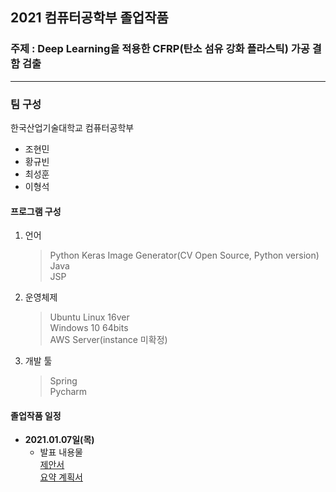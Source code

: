 ## 2021 컴퓨터공학부 졸업작품   
### 주제 : Deep Learning을 적용한 CFRP(탄소 섬유 강화 플라스틱) 가공 결함 검출   

***   

### 팀 구성   
  한국산업기술대학교 컴퓨터공학부   
  - 조현민   
  - 황규빈   
  - 최성훈   
  - 이형석   

#### 프로그램 구성   
  1. 언어   
      > Python Keras Image Generator(CV Open Source, Python version)   
      > Java   
      > JSP   

  2. 운영체제   
      > Ubuntu Linux 16ver   
      > Windows 10 64bits   
      > AWS Server(instance 미확정)   

  3. 개발 툴   
      > Spring   
      > Pycharm   

#### 졸업작품 일정   
  - **2021.01.07일(목)**   
      - 발표 내용물   
      [제안서](https://github.com/kpuce2021/Hyeongdori/blob/master/1%EC%B0%A8/%ED%8C%80%ED%98%95%EB%8F%8C%EC%9D%B4_1%EC%B0%A8%EC%A0%9C%EC%95%88%EC%84%9C.pptx)   
      [요약 계획서](https://github.com/kpuce2021/Hyeongdori/blob/master/1%EC%B0%A8/%ED%8C%80%ED%98%95%EB%8F%8C%EC%9D%B4_%EC%A2%85%ED%95%A9%EC%84%A4%EA%B3%84_%EA%B3%84%ED%9A%8D%EC%84%9C.hwp)
